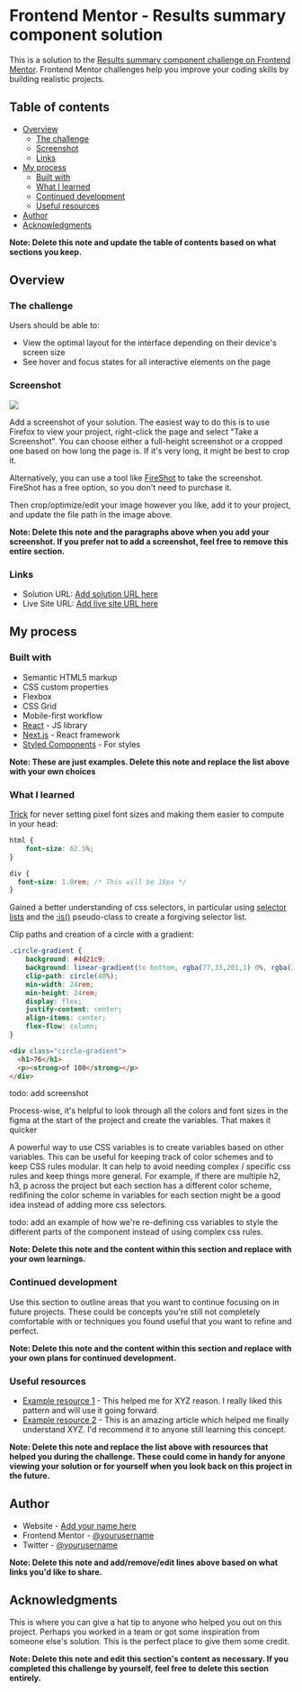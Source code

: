 # Frontend Mentor - Results summary component solution

This is a solution to the [Results summary component challenge on Frontend Mentor](https://www.frontendmentor.io/challenges/results-summary-component-CE_K6s0maV). Frontend Mentor challenges help you improve your coding skills by building realistic projects. 

## Table of contents

- [Overview](#overview)
  - [The challenge](#the-challenge)
  - [Screenshot](#screenshot)
  - [Links](#links)
- [My process](#my-process)
  - [Built with](#built-with)
  - [What I learned](#what-i-learned)
  - [Continued development](#continued-development)
  - [Useful resources](#useful-resources)
- [Author](#author)
- [Acknowledgments](#acknowledgments)

**Note: Delete this note and update the table of contents based on what sections you keep.**

## Overview

### The challenge

Users should be able to:

- View the optimal layout for the interface depending on their device's screen size
- See hover and focus states for all interactive elements on the page

### Screenshot

![](./screenshot.jpg)

Add a screenshot of your solution. The easiest way to do this is to use Firefox to view your project, right-click the page and select "Take a Screenshot". You can choose either a full-height screenshot or a cropped one based on how long the page is. If it's very long, it might be best to crop it.

Alternatively, you can use a tool like [FireShot](https://getfireshot.com/) to take the screenshot. FireShot has a free option, so you don't need to purchase it. 

Then crop/optimize/edit your image however you like, add it to your project, and update the file path in the image above.

**Note: Delete this note and the paragraphs above when you add your screenshot. If you prefer not to add a screenshot, feel free to remove this entire section.**

### Links

- Solution URL: [Add solution URL here](https://your-solution-url.com)
- Live Site URL: [Add live site URL here](https://your-live-site-url.com)

## My process

### Built with

- Semantic HTML5 markup
- CSS custom properties
- Flexbox
- CSS Grid
- Mobile-first workflow
- [React](https://reactjs.org/) - JS library
- [Next.js](https://nextjs.org/) - React framework
- [Styled Components](https://styled-components.com/) - For styles

**Note: These are just examples. Delete this note and replace the list above with your own choices**

### What I learned

<!-- Use this section to recap over some of your major learnings while working through this project. Writing these out and providing code samples of areas you want to highlight is a great way to reinforce your own knowledge. -->

[Trick](https://www.aleksandrhovhannisyan.com/blog/62-5-percent-font-size-trick/) for never setting pixel font sizes and making them easier to compute in your head:

```css
html {
    font-size: 62.5%;
}

div {
  font-size: 1.8rem; /* This will be 18px */
}
```

Gained a better understanding of css selectors, in particular using [selector lists](https://developer.mozilla.org/en-US/docs/Web/CSS/Selector_list) and the [:is()](https://developer.mozilla.org/en-US/docs/Web/CSS/:is) pseudo-class to create a forgiving selector list.

Clip paths and creation of a circle with a gradient:

```css
.circle-gradient {
    background: #4d21c9;
    background: linear-gradient(to bottom, rgba(77,33,201,1) 0%, rgba(37,33,201,0) 100%);
    clip-path: circle(40%);
    min-width: 24rem;
    min-height: 24rem;
    display: flex;
    justify-content: center;
    align-items: center;
    flex-flow: column;
}
```
```html
<div class="circle-gradient">
  <h1>76</h1>
  <p><strong>of 100</strong></p>
</div>
```

todo: add screenshot

Process-wise, it's helpful to look through all the colors and font sizes in the figma at the start of the project and create the variables. That makes it quicker 

A powerful way to use CSS variables is to create variables based on other variables. This can be useful for keeping track of color schemes and to keep CSS rules modular.  It can help to avoid needing complex / specific css rules and keep things more general. For example, if there are multiple h2, h3, p across the project but each section has a different color scheme, redifining the color scheme in variables for each section might be a good idea instead of adding more css selectors.

todo: add an example of how we're re-defining css variables to style the different parts of the component instead of using complex css rules.

<!-- ```html
<h1>Some HTML code I'm proud of</h1>
``` -->

<!-- ```js
const proudOfThisFunc = () => {
  console.log('🎉')
}
``` -->

<!-- If you want more help with writing markdown, we'd recommend checking out [The Markdown Guide](https://www.markdownguide.org/) to learn more. -->

**Note: Delete this note and the content within this section and replace with your own learnings.**

### Continued development

Use this section to outline areas that you want to continue focusing on in future projects. These could be concepts you're still not completely comfortable with or techniques you found useful that you want to refine and perfect.

**Note: Delete this note and the content within this section and replace with your own plans for continued development.**

### Useful resources

- [Example resource 1](https://www.example.com) - This helped me for XYZ reason. I really liked this pattern and will use it going forward.
- [Example resource 2](https://www.example.com) - This is an amazing article which helped me finally understand XYZ. I'd recommend it to anyone still learning this concept.

**Note: Delete this note and replace the list above with resources that helped you during the challenge. These could come in handy for anyone viewing your solution or for yourself when you look back on this project in the future.**

## Author

- Website - [Add your name here](https://www.your-site.com)
- Frontend Mentor - [@yourusername](https://www.frontendmentor.io/profile/yourusername)
- Twitter - [@yourusername](https://www.twitter.com/yourusername)

**Note: Delete this note and add/remove/edit lines above based on what links you'd like to share.**

## Acknowledgments

This is where you can give a hat tip to anyone who helped you out on this project. Perhaps you worked in a team or got some inspiration from someone else's solution. This is the perfect place to give them some credit.

**Note: Delete this note and edit this section's content as necessary. If you completed this challenge by yourself, feel free to delete this section entirely.**
